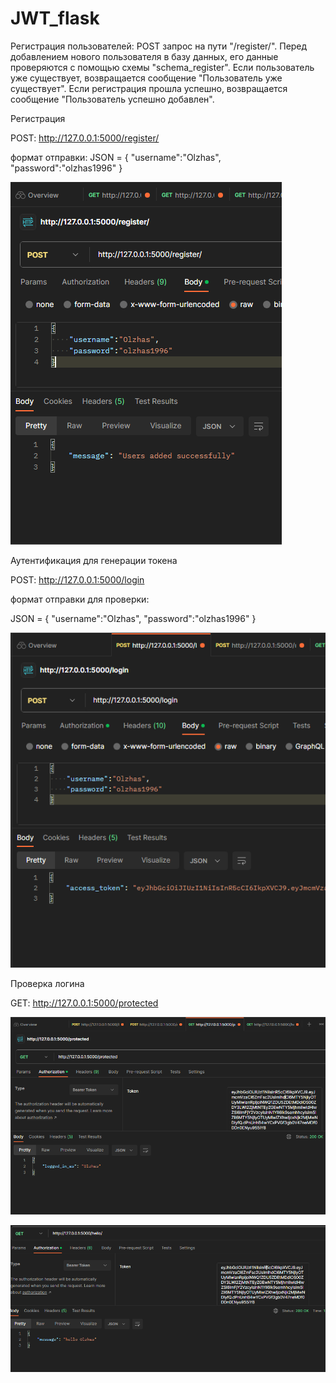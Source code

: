 # JWT_flask

Регистрация пользователей: POST запрос на пути "/register/". Перед добавлением нового пользователя в базу данных, его данные проверяются с помощью схемы "schema_register". Если пользователь уже существует, возвращается сообщение "Пользователь уже существует". Если регистрация прошла успешно, возвращается сообщение "Пользователь успешно добавлен".

Регистрация

POST: http://127.0.0.1:5000/register/

формат отправки: 
JSON = {
    "username":"Olzhas",
    "password":"olzhas1996"
}

![img_1.png](img_1.png)

Аутентификация для генерации токена

POST: http://127.0.0.1:5000/login

формат отправки для проверки: 

JSON = {
    "username":"Olzhas",
    "password":"olzhas1996"
}

![img_2.png](img_2.png)

Проверка логина 

GET: http://127.0.0.1:5000/protected

![img_3.png](img_3.png)

![img_4.png](img_4.png)